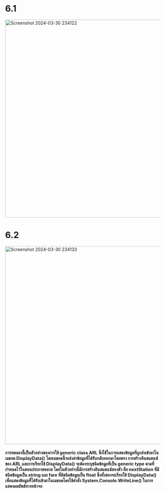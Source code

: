 # 6.1
<img width="640" alt="Screenshot 2024-03-30 234122" src="https://github.com/anndyyzzz/03376836-OOP-2566-Lab-14/assets/144866059/c908fe13-7c83-4d1c-9c43-6646e4a9c05a">

# 6.2
<img width="640" alt="Screenshot 2024-03-30 234133" src="https://github.com/anndyyzzz/03376836-OOP-2566-Lab-14/assets/144866059/d39e3ff0-b7f0-4961-85e1-890c21e3e419">

#### การทดลองนี้เป็นตัวอย่างของการใช้ generic class ARL<T> ซึ่งใช้ในการแสดงข้อมูลที่ถูกส่งเข้ามาในเมธอด DisplayData() โดยเมธอดนี้จะส่งค่าข้อมูลที่ได้รับกลับออกมาโดยตรง การสร้างอินสแตนซ์ของ ARL และการเรียกใช้ DisplayData() จะต้องระบุชนิดข้อมูลที่เป็น generic type ตามที่กำหนดไว้ในตอนประกาศคลาส โดยในตัวอย่างนี้มีการสร้างอินสแตนซ์สองตัว คือ nextStation ที่มีชนิดข้อมูลเป็น string และ fare ที่มีชนิดข้อมูลเป็น float ซึ่งทั้งสองจะเรียกใช้ DisplayData() เพื่อแสดงข้อมูลที่ได้รับเข้ามาในเมธอดโดยใช้คำสั่ง System.Console.WriteLine() ในการแสดงผลลัพธ์ทางหน้าจอ
